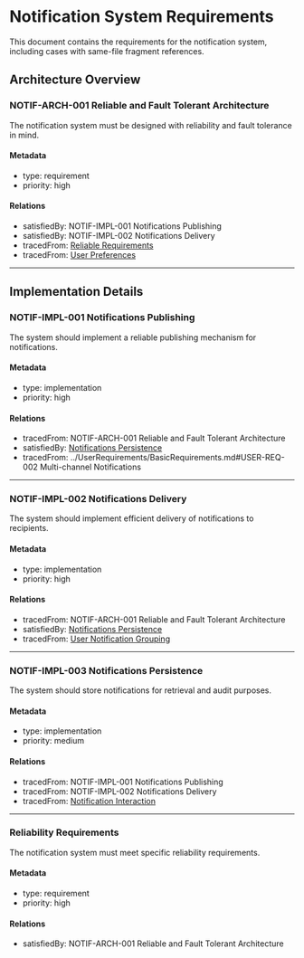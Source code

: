 # Notification System Requirements

This document contains the requirements for the notification system, including cases with same-file fragment references.

## Architecture Overview

### NOTIF-ARCH-001 Reliable and Fault Tolerant Architecture

The notification system must be designed with reliability and fault tolerance in mind.

#### Metadata
* type: requirement
* priority: high

#### Relations
* satisfiedBy: NOTIF-IMPL-001 Notifications Publishing
* satisfiedBy: NOTIF-IMPL-002 Notifications Delivery
* tracedFrom: [Reliable Requirements](#reliability-requirements)
* tracedFrom: [User Preferences](../UserRequirements/BasicRequirements.md#user-req-001-notification-preferences)

---

## Implementation Details

### NOTIF-IMPL-001 Notifications Publishing

The system should implement a reliable publishing mechanism for notifications.

#### Metadata
* type: implementation
* priority: high

#### Relations
* tracedFrom: NOTIF-ARCH-001 Reliable and Fault Tolerant Architecture
* satisfiedBy: [Notifications Persistence](#notif-impl-003-notifications-persistence)
* tracedFrom: ../UserRequirements/BasicRequirements.md#USER-REQ-002 Multi-channel Notifications

---

### NOTIF-IMPL-002 Notifications Delivery

The system should implement efficient delivery of notifications to recipients.

#### Metadata
* type: implementation
* priority: high

#### Relations
* tracedFrom: NOTIF-ARCH-001 Reliable and Fault Tolerant Architecture
* satisfiedBy: [Notifications Persistence](#notif-impl-003-notifications-persistence)
* tracedFrom: [User Notification Grouping](../UserRequirements/BasicRequirements.md#user-req-003-notification-grouping)

---

### NOTIF-IMPL-003 Notifications Persistence

The system should store notifications for retrieval and audit purposes.

#### Metadata
* type: implementation
* priority: medium

#### Relations
* tracedFrom: NOTIF-IMPL-001 Notifications Publishing
* tracedFrom: NOTIF-IMPL-002 Notifications Delivery
* tracedFrom: [Notification Interaction](../UserRequirements/BasicRequirements.md#user-ux-001-notification-interaction)

---

### Reliability Requirements

The notification system must meet specific reliability requirements.

#### Metadata
* type: requirement
* priority: high

#### Relations
* satisfiedBy: NOTIF-ARCH-001 Reliable and Fault Tolerant Architecture